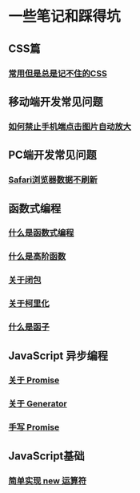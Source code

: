 # 一些笔记和踩得坑

## CSS篇

### [常用但是总是记不住的CSS](../CSS/1.md)

## 移动端开发常见问题

### [如何禁止手机端点击图片自动放大](../Mobile/1.md)

## PC端开发常见问题

### [Safari浏览器数据不刷新](../PC/1.md)

## 函数式编程

### [什么是函数式编程](../JavaScript/FunctionProgram.md)

### [什么是高阶函数](../JavaScript/HigherOrderFunction.md)

### [关于闭包](../JavaScript/Closure.md)

### [关于柯里化](../JavaScript/HaskellBrooksCurry.md)

### [什么是函子](../JavaScript/Functor.md)

## JavaScript 异步编程

### [关于 Promise](../JavaScript/Promise.md)

### [关于 Generator](../JavaScript/Generator.md)

### [手写 Promise](../JavaScript/MyPromise.md)

## JavaScript基础

### [简单实现 new 运算符](../JavaScript/HandWritingNew.md)